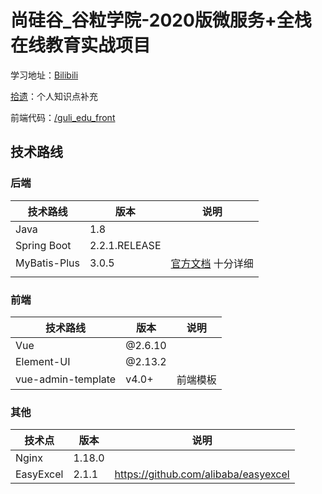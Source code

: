 # 尚硅谷_谷粒学院-2020版微服务+全栈在线教育实战项目

学习地址：[Bilibili](https://www.bilibili.com/video/BV1dQ4y1A75e)

[拾遗](/REGAINLOST.md)：个人知识点补充

前端代码：[/guli_edu_front](/guli_edu_front)

## 技术路线

### 后端

| 技术路线     | 版本          | 说明                                             |
| ------------ | ------------- | ------------------------------------------------ |
| Java         | 1.8           |                                                  |
| Spring Boot  | 2.2.1.RELEASE |                                                  |
| MyBatis-Plus | 3.0.5         | [官方文档](https://baomidou.com/guide/) 十分详细 |
|              |               |                                                  |

### 前端

| 技术路线           | 版本    | 说明     |
| ------------------ | ------- | -------- |
| Vue                | @2.6.10 |          |
| Element-UI         | @2.13.2 |          |
| vue-admin-template | v4.0+   | 前端模板 |

### 其他

| 技术点    | 版本   | 说明                                 |
| --------- | ------ | ------------------------------------ |
| Nginx     | 1.18.0 |                                      |
| EasyExcel | 2.1.1  | https://github.com/alibaba/easyexcel |

